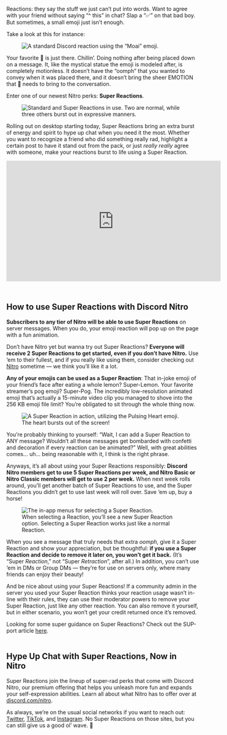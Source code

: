 <div class="column-4 w-col w-col-8 w-col-stack">
    <div id="heading-1" class="rich-wrapper">
        <div class="blog-post-content w-richtext">
            <p>Reactions: they say the stuff we just can’t put into words. Want to agree with your friend without saying “^ this” in chat? Slap a “✅” on that bad boy. But sometimes, a small emoji just isn’t enough.&nbsp;</p>
            <p>Take a look at this for instance:</p>
            <figure class="w-richtext-figure-type-image w-richtext-align-center" style="max-width:">
                <div><img src="https://assets-global.website-files.com/5f9072399b2640f14d6a2bf4/6413747e7afe9132577ceae0_SWIIc75HGdiA7GY_uRabXLCFm9hG43YL00eJ_r3-ZnY-XA66SdRLzu2ZuL4GkAFfaLtlkba3s73f-bgW7nDbUw1lPokN5lYs0C6FBPhjA0vhF5ifn1iFl7SXT0pZIUmC4xPU7bAeGfvcrmUeTPuVdUU.png" alt="A standard Discord reaction using the “Moai” emoji."></div>
            </figure>
            <p>Your favorite 🗿 is just there. Chillin’. Doing nothing after being placed down on a message. It, like the mystical statue the emoji is modeled after, is completely motionless. It doesn’t have the “oomph” that you wanted to convey when it was placed there, and it doesn’t bring the sheer EMOTION that 🗿 needs to bring to the conversation.</p>
            <p>Enter one of our newest Nitro perks: <strong>Super Reactions</strong>. <br></p>
            <figure class="w-richtext-figure-type-image w-richtext-align-fullwidth" style="max-width:782pxpx">
                <div><img src="https://assets-global.website-files.com/5f9072399b2640f14d6a2bf4/6413747f54f9d602dfc6993f_xcw0-lVmbsB0E9K0ekNuY7N5mbywQWOp9nfcOitqbmWcLodZboQ9crJ7Hzc0TlpN1AZx60fZJTqiTDf3N1hKiK035ertcTQvQfRLmIIjSJneJo4jpZVhVfiLKnV_w8wTA5ddBBi0REK8tz-3LNBDirU.gif" alt="Standard and Super Reactions in use. Two are normal, while three others burst out in expressive manners."></div>
            </figure>
            <p>Rolling out on desktop starting today, Super Reactions bring an extra burst of energy and spirit to hype up chat when you need it the most. Whether you want to recognize a friend who did something really rad, highlight a certain post to have it stand out from the pack, or just <em>really really</em> agree with someone, make your reactions burst to life using a Super Reaction.</p>
            <div class="w-embed w-iframe">
                <center><iframe width="560" height="315" src="https://www.youtube.com/embed/IIRLMV9SZds" title="YouTube video player" frameborder="0" allow="accelerometer; autoplay; clipboard-write; encrypted-media; gyroscope; picture-in-picture; web-share" allowfullscreen=""></iframe></center>
            </div>
        </div>
    </div>
    <div class="btn-wrapper w-condition-invisible"><a href="#" class="btn-blog w-dyn-bind-empty w-button"></a></div>
    <div id="heading-2" class="rich-wrapper">
        <div class="blog-post-content w-richtext">
            <h2><strong><br>How to use Super Reactions with Discord Nitro</strong></h2>
            <p><strong>Subscribers to any tier of Nitro will be able to use Super Reactions</strong> on server messages. When you do, your emoji reaction will pop up on the page with a fun animation.</p>
            <p>Don’t have Nitro yet but wanna try out Super Reactions? <strong>Everyone will receive 2 Super Reactions to get started, even if you don’t have Nitro.</strong> Use ‘em to their fullest, and if you really like using them, consider checking out <a href="https://discord.com/nitro">Nitro</a> sometime — we think you’ll like it a lot.&nbsp;</p>
            <p>‍<strong>Any of your emojis can be used as a Super Reaction</strong>: That in-joke emoji of your friend’s face after eating a whole lemon? Super-Lemon. Your favorite streamer’s pog emoji? Super-Pog. The incredibly low-resolution animated emoji that’s actually a 15-minute video clip you managed to shove into the 256 KB emoji file limit? You’re obligated to sit through the whole thing now.&nbsp;</p>
            <figure class="w-richtext-figure-type-image w-richtext-align-fullwidth" style="max-width:550pxpx">
                <div><img src="https://assets-global.website-files.com/5f9072399b2640f14d6a2bf4/642c933caf13e768b3a6ed33_xjLKiNNJfAmRqkMYqODxXnZbO_NN55vut7XX19n0slfdZziT2Q8QvCr003ZA0uJjI43ju0M1dePMb-xI5cMqgSzfrneLdYvIVlyajmxTIlSZy16s70zFIp7brD7y1rGfxO880TXHF6bgCtdrHRPYomk.gif" alt="A Super Reaction in action, utilizing the Pulsing Heart emoji. The heart bursts out of the screen!"></div>
            </figure>
            <p>You’re probably thinking to yourself: “Wait, I can add a Super Reaction to ANY message? Wouldn’t all these messages get bombarded with confetti and decoration if every reaction can be animated?” Well, with great abilities comes… uh… being reasonable with it, I think is the right phrase.&nbsp;</p>
            <p>Anyways, it’s all about using your Super Reactions responsibly: <strong>Discord Nitro members get to use 5 Super Reactions per week, and Nitro Basic or Nitro Classic members will get to use 2 per week.</strong> When next week rolls around, you’ll get another batch of Super Reactions to use, and the Super Reactions you didn’t get to use last week will roll over. Save ‘em up, buy a horse!</p>
            <figure style="max-width:3456px" class="w-richtext-align-fullwidth w-richtext-figure-type-image">
                <div><img src="https://assets-global.website-files.com/5f9072399b2640f14d6a2bf4/643daad1218d1e474f7ff861_Screenshot_2023-04-17_at_11.04.49_AM.png" alt="The in-app menus for selecting a Super Reaction."></div>
                <figcaption>When selecting a Reaction, you’ll see a new Super Reaction option. Selecting a Super Reaction works just like a normal Reaction.</figcaption>
            </figure>
            <p>When you see a message that truly needs that extra <em>oomph</em>, give it a Super Reaction and show your appreciation, but be thoughtful: <strong>if you use a Super Reaction and decide to remove it later on, you won’t get it back.</strong> (It’s “Super <em>Reaction</em>,” not “Super <em>Retraction</em>”, after all.) In addition, you can’t use ‘em in DMs or Group DMs — they’re for use on servers only, where many friends can enjoy their beauty!&nbsp;</p>
            <p>And be nice about using your Super Reactions! If a community admin in the server you used your Super Reaction thinks your reaction usage wasn’t in-line with their rules, they can use their moderator powers to remove your Super Reaction, just like any other reaction. You can also remove it yourself, but in either scenario, you won’t get your credit returned once it’s removed.&nbsp;</p>
            <p>Looking for some super guidance on Super Reactions? Check out the SUP-port article <a href="https://support.discord.com/hc/en-us/articles/12102061808663">here</a>.<br>‍</p>
        </div>
    </div>
    <div id="heading-3" class="rich-wrapper">
        <div class="blog-post-content w-richtext">
            <h2><strong>Hype Up Chat with Super Reactions, Now in Nitro&nbsp;</strong></h2>
            <p>Super Reactions join the lineup of super-rad perks that come with Discord Nitro, our premium offering that helps you unleash more fun and expands your self-expression abilities. Learn all about what Nitro has to offer over at <a href="https://discord.com/nitro">discord.com/nitro</a>.&nbsp;</p>
            <p>As always, we’re on the usual social networks if you want to reach out: <a href="https://twitter.com/discord">Twitter</a>, <a href="https://www.tiktok.com/@discord">TikTok</a>, and <a href="https://instagram.com/discord">Instagram</a>. No Super Reactions on those sites, but you can still give us a good ol’ wave. 👋</p>
        </div>
    </div>
    <div id="heading-4" class="rich-wrapper">
        <div class="blog-post-content w-dyn-bind-empty w-richtext"></div>
    </div>
    <div id="heading-5" class="rich-wrapper">
        <div class="blog-post-content w-dyn-bind-empty w-richtext"></div>
    </div>
    <div id="heading-6" class="rich-wrapper">
        <div class="blog-post-content w-dyn-bind-empty w-richtext"></div>
    </div>
    <div id="heading-7" class="rich-wrapper">
        <div class="blog-post-content w-dyn-bind-empty w-richtext"></div>
    </div>
    <div id="heading-8" class="rich-wrapper">
        <div class="blog-post-content w-dyn-bind-empty w-richtext"></div>
    </div>
    <div id="heading-9" class="rich-wrapper">
        <div class="blog-post-content w-dyn-bind-empty w-richtext"></div>
    </div>
    <div id="heading-10" class="rich-wrapper">
        <div class="blog-post-content w-dyn-bind-empty w-richtext"></div>
    </div>
</div>